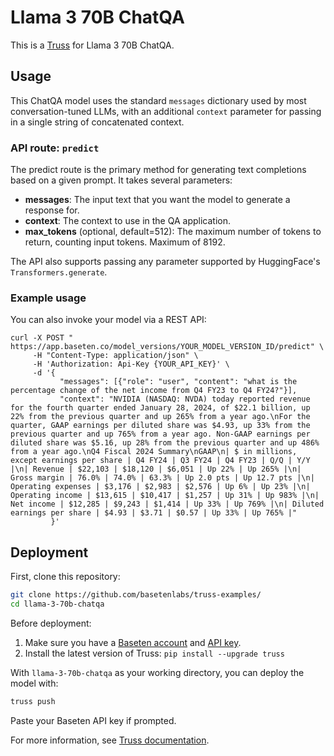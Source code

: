 # Llama 3 70B ChatQA

This is a [Truss](https://truss.baseten.co/) for Llama 3 70B ChatQA.

## Usage

This ChatQA model uses the standard `messages` dictionary used by most conversation-tuned LLMs, with an additional `context` parameter for passing in a single string of concatenated context.

### API route: `predict`

The predict route is the primary method for generating text completions based on a given prompt. It takes several parameters:

- __messages__: The input text that you want the model to generate a response for.
- __context__: The context to use in the QA application.
- __max_tokens__ (optional, default=512): The maximum number of tokens to return, counting input tokens. Maximum of 8192.

The API also supports passing any parameter supported by HuggingFace's `Transformers.generate`.

### Example usage

You can also invoke your model via a REST API:

```
curl -X POST " https://app.baseten.co/model_versions/YOUR_MODEL_VERSION_ID/predict" \
     -H "Content-Type: application/json" \
     -H 'Authorization: Api-Key {YOUR_API_KEY}' \
     -d '{
           "messages": [{"role": "user", "content": "what is the percentage change of the net income from Q4 FY23 to Q4 FY24?"}],
           "context": "NVIDIA (NASDAQ: NVDA) today reported revenue for the fourth quarter ended January 28, 2024, of $22.1 billion, up 22% from the previous quarter and up 265% from a year ago.\nFor the quarter, GAAP earnings per diluted share was $4.93, up 33% from the previous quarter and up 765% from a year ago. Non-GAAP earnings per diluted share was $5.16, up 28% from the previous quarter and up 486% from a year ago.\nQ4 Fiscal 2024 Summary\nGAAP\n| $ in millions, except earnings per share | Q4 FY24 | Q3 FY24 | Q4 FY23 | Q/Q | Y/Y |\n| Revenue | $22,103 | $18,120 | $6,051 | Up 22% | Up 265% |\n| Gross margin | 76.0% | 74.0% | 63.3% | Up 2.0 pts | Up 12.7 pts |\n| Operating expenses | $3,176 | $2,983 | $2,576 | Up 6% | Up 23% |\n| Operating income | $13,615 | $10,417 | $1,257 | Up 31% | Up 983% |\n| Net income | $12,285 | $9,243 | $1,414 | Up 33% | Up 769% |\n| Diluted earnings per share | $4.93 | $3.71 | $0.57 | Up 33% | Up 765% |"
         }'
```

## Deployment

First, clone this repository:

```sh
git clone https://github.com/basetenlabs/truss-examples/
cd llama-3-70b-chatqa
```

Before deployment:

1. Make sure you have a [Baseten account](https://app.baseten.co/signup) and [API key](https://app.baseten.co/settings/account/api_keys).
2. Install the latest version of Truss: `pip install --upgrade truss`

With `llama-3-70b-chatqa` as your working directory, you can deploy the model with:

```sh
truss push
```

Paste your Baseten API key if prompted.

For more information, see [Truss documentation](https://truss.baseten.co).
